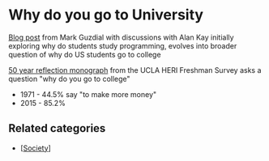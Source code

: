 # Why do you go to University

[Blog post](https://computinged.wordpress.com/2020/06/17/why-do-students-study-computing-especially-programming/) from Mark Guzdial with discussions with Alan Kay initially exploring why do students study programming, evolves into broader question of why do US students go to college

[50 year reflection monograph](https://www.heri.ucla.edu/monographs/50YearTrendsMonograph2016.pdf) from the UCLA HERI Freshman Survey asks a question "why do you go to college"

- 1971 - 44.5% say "to make more money"
- 2015 - 85.2%

## Related categories

- [[Society]]

[//begin]: # "Autogenerated link references for markdown compatibility"
[Society]: ../Society "Society"
[//end]: # "Autogenerated link references"
